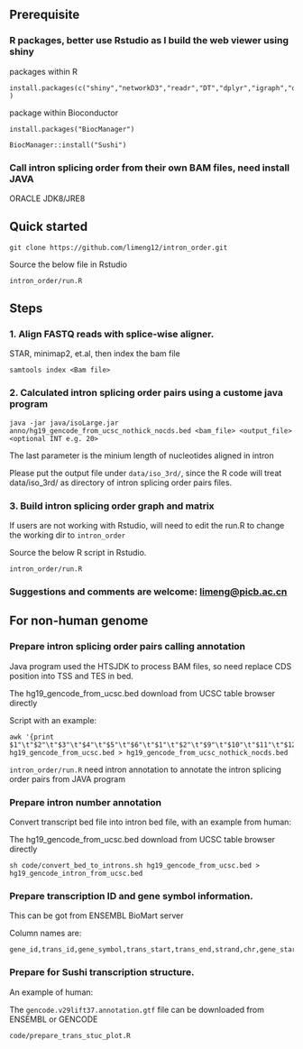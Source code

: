 
## Prerequisite

### R packages, better use Rstudio as I build the web viewer using shiny

packages within R
```
install.packages(c("shiny","networkD3","readr","DT","dplyr","igraph","dbscan","stringr","gtools") )
```

package within Bioconductor
```
install.packages("BiocManager")

BiocManager::install("Sushi")
```

### Call intron splicing order from their own BAM files, need install JAVA
ORACLE JDK8/JRE8

## Quick started
```
git clone https://github.com/limeng12/intron_order.git
```
Source the below file in Rstudio
```
intron_order/run.R
```

## Steps

### 1. Align FASTQ reads with splice-wise aligner. 
STAR, minimap2, et.al, then index the bam file
```
samtools index <Bam file>
```

### 2. Calculated intron splicing order pairs using a custome java program
```
java -jar java/isoLarge.jar  anno/hg19_gencode_from_ucsc_nothick_nocds.bed <bam_file> <output_file> <optional INT e.g. 20>
```
The last parameter is the minium length of nucleotides aligned in intron

Please put the output file under `data/iso_3rd/`, since the R code will treat data/iso_3rd/ as directory of intron splicing order pairs files. 
### 3. Build intron splicing order graph and matrix
If users are not working with Rstudio, will need to edit the run.R to change the working dir to `intron_order`

Source the below R script in Rstudio.
```
intron_order/run.R
```
### Suggestions and comments are welcome:  limeng@picb.ac.cn



## For non-human genome

### Prepare intron splicing order pairs calling annotation

Java program used the HTSJDK to process BAM files, so need replace CDS position into TSS and TES in bed. 

The hg19_gencode_from_ucsc.bed download from UCSC table browser directly

Script with an example:
```
awk '{print $1"\t"$2"\t"$3"\t"$4"\t"$5"\t"$6"\t"$1"\t"$2"\t"$9"\t"$10"\t"$11"\t"$12}' hg19_gencode_from_ucsc.bed > hg19_gencode_from_ucsc_nothick_nocds.bed
```

`intron_order/run.R` need intron annotation to annotate the intron splicing order pairs from JAVA program


### Prepare intron number annotation
Convert transcript bed file into intron bed file, with an example from human:

The hg19_gencode_from_ucsc.bed download from UCSC table browser directly
```
sh code/convert_bed_to_introns.sh hg19_gencode_from_ucsc.bed > hg19_gencode_intron_from_ucsc.bed
```

### Prepare transcription ID and gene symbol information.
This can be got from ENSEMBL BioMart server

Column names are:
```
gene_id,trans_id,gene_symbol,trans_start,trans_end,strand,chr,gene_start,gene_end
```

### Prepare for Sushi transcription structure. 
An example of human:

The `gencode.v29lift37.annotation.gtf` file can be downloaded from ENSEMBL or GENCODE 

```
code/prepare_trans_stuc_plot.R
```

